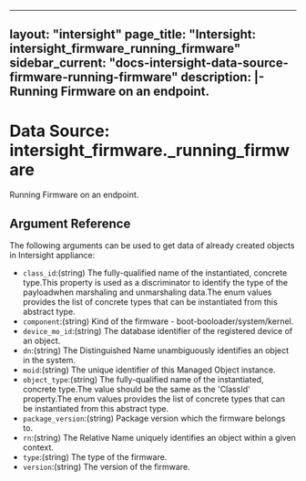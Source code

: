 
---
layout: "intersight"
page_title: "Intersight: intersight_firmware_running_firmware"
sidebar_current: "docs-intersight-data-source-firmware-running-firmware"
description: |-
Running Firmware on an endpoint.
---

# Data Source: intersight_firmware._running_firmware
Running Firmware on an endpoint.
## Argument Reference
The following arguments can be used to get data of already created objects in Intersight appliance:
* `class_id`:(string) The fully-qualified name of the instantiated, concrete type.This property is used as a discriminator to identify the type of the payloadwhen marshaling and unmarshaling data.The enum values provides the list of concrete types that can be instantiated from this abstract type. 
* `component`:(string) Kind of the firmware - boot-booloader/system/kernel. 
* `device_mo_id`:(string) The database identifier of the registered device of an object. 
* `dn`:(string) The Distinguished Name unambiguously identifies an object in the system. 
* `moid`:(string) The unique identifier of this Managed Object instance. 
* `object_type`:(string) The fully-qualified name of the instantiated, concrete type.The value should be the same as the 'ClassId' property.The enum values provides the list of concrete types that can be instantiated from this abstract type. 
* `package_version`:(string) Package version which the firmware belongs to. 
* `rn`:(string) The Relative Name uniquely identifies an object within a given context. 
* `type`:(string) The type of the firmware. 
* `version`:(string) The version of the firmware. 
